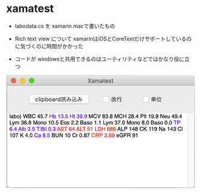 # xamatest

- labodata.cs を xamarin.macで書いたもの

- Rich text view について xamarinはiOSとCoreTextだけサポートしているのに気づくのに時間がかかった
- コードが windowsと共用できるのはユーティリティなどではかなり役に立つ

![Screenshot](./xamarin.png)
